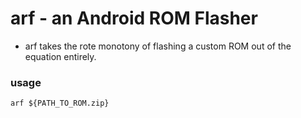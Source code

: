 # arf - an Android ROM Flasher

- arf takes the rote monotony of flashing a custom ROM out of the equation entirely.

### usage
```arf ${PATH_TO_ROM.zip}```

